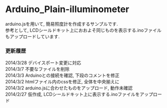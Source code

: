 Arduino_Plain-illuminometer
========================

arduino.jsを用いて, 簡易照度計を作成するサンプルです. <br>
参考として, LCDシールドキット上におおよそ同じものを表示する.inoファイルもアップロードしています. <br>

### 更新履歴
2014/3/28 デバイスポート変更に対応<br>
2014/3/7 不要なファイルを削除<br>
2014/3/3 Arduinoとの接続を確認, 下段のコメントを修正<br>
2014/3/2 htmlファイル内のcssを修正, 全体を中央揃えに<br>
2014/3/2 arduino.jsに合わせたものをアップロード, 動作未確認 <br>
2014/2/27 仮作成, LCDシールドキット上に表示する.inoファイルをアップロード
